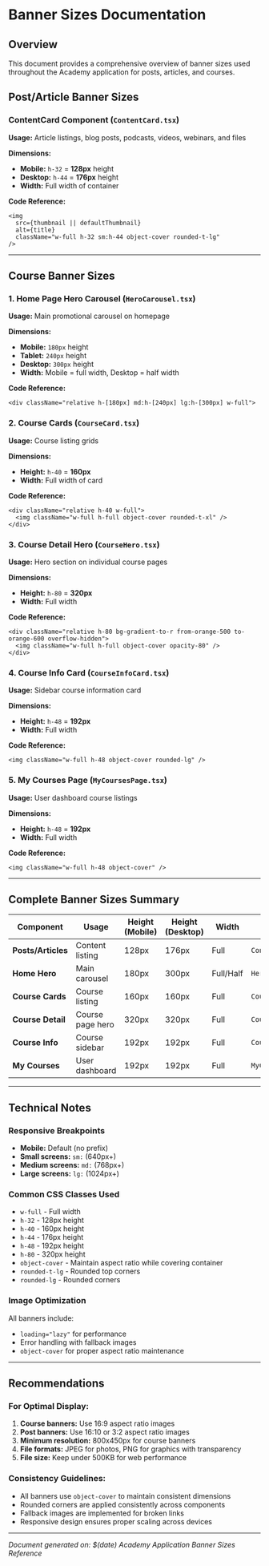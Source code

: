 # Banner Sizes Documentation

## Overview
This document provides a comprehensive overview of banner sizes used throughout the Academy application for posts, articles, and courses.

## Post/Article Banner Sizes

### ContentCard Component (`ContentCard.tsx`)
**Usage:** Article listings, blog posts, podcasts, videos, webinars, and files

**Dimensions:**
- **Mobile:** `h-32` = **128px** height
- **Desktop:** `h-44` = **176px** height  
- **Width:** Full width of container

**Code Reference:**
```tsx
<img
  src={thumbnail || defaultThumbnail}
  alt={title}
  className="w-full h-32 sm:h-44 object-cover rounded-t-lg"
/>
```

---

## Course Banner Sizes

### 1. Home Page Hero Carousel (`HeroCarousel.tsx`)
**Usage:** Main promotional carousel on homepage

**Dimensions:**
- **Mobile:** `180px` height
- **Tablet:** `240px` height  
- **Desktop:** `300px` height
- **Width:** Mobile = full width, Desktop = half width

**Code Reference:**
```tsx
<div className="relative h-[180px] md:h-[240px] lg:h-[300px] w-full">
```

### 2. Course Cards (`CourseCard.tsx`)
**Usage:** Course listing grids

**Dimensions:**
- **Height:** `h-40` = **160px**
- **Width:** Full width of card

**Code Reference:**
```tsx
<div className="relative h-40 w-full">
  <img className="w-full h-full object-cover rounded-t-xl" />
</div>
```

### 3. Course Detail Hero (`CourseHero.tsx`)
**Usage:** Hero section on individual course pages

**Dimensions:**
- **Height:** `h-80` = **320px**
- **Width:** Full width

**Code Reference:**
```tsx
<div className="relative h-80 bg-gradient-to-r from-orange-500 to-orange-600 overflow-hidden">
  <img className="w-full h-full object-cover opacity-80" />
</div>
```

### 4. Course Info Card (`CourseInfoCard.tsx`)
**Usage:** Sidebar course information card

**Dimensions:**
- **Height:** `h-48` = **192px**
- **Width:** Full width

**Code Reference:**
```tsx
<img className="w-full h-48 object-cover rounded-lg" />
```

### 5. My Courses Page (`MyCoursesPage.tsx`)
**Usage:** User dashboard course listings

**Dimensions:**
- **Height:** `h-48` = **192px** 
- **Width:** Full width

**Code Reference:**
```tsx
<img className="w-full h-48 object-cover" />
```

---

## Complete Banner Sizes Summary

| Component | Usage | Height (Mobile) | Height (Desktop) | Width | File Location |
|-----------|-------|----------------|------------------|-------|---------------|
| **Posts/Articles** | Content listing | 128px | 176px | Full | `ContentCard.tsx` |
| **Home Hero** | Main carousel | 180px | 300px | Full/Half | `HeroCarousel.tsx` |
| **Course Cards** | Course listing | 160px | 160px | Full | `CourseCard.tsx` |
| **Course Detail** | Course page hero | 320px | 320px | Full | `CourseHero.tsx` |
| **Course Info** | Course sidebar | 192px | 192px | Full | `CourseInfoCard.tsx` |
| **My Courses** | User dashboard | 192px | 192px | Full | `MyCoursesPage.tsx` |

---

## Technical Notes

### Responsive Breakpoints
- **Mobile:** Default (no prefix)
- **Small screens:** `sm:` (640px+)
- **Medium screens:** `md:` (768px+)
- **Large screens:** `lg:` (1024px+)

### Common CSS Classes Used
- `w-full` - Full width
- `h-32` - 128px height
- `h-40` - 160px height
- `h-44` - 176px height
- `h-48` - 192px height
- `h-80` - 320px height
- `object-cover` - Maintain aspect ratio while covering container
- `rounded-t-lg` - Rounded top corners
- `rounded-lg` - Rounded corners

### Image Optimization
All banners include:
- `loading="lazy"` for performance
- Error handling with fallback images
- `object-cover` for proper aspect ratio maintenance

---

## Recommendations

### For Optimal Display:
1. **Course banners:** Use 16:9 aspect ratio images
2. **Post banners:** Use 16:10 or 3:2 aspect ratio images
3. **Minimum resolution:** 800x450px for course banners
4. **File formats:** JPEG for photos, PNG for graphics with transparency
5. **File size:** Keep under 500KB for web performance

### Consistency Guidelines:
- All banners use `object-cover` to maintain consistent dimensions
- Rounded corners are applied consistently across components
- Fallback images are implemented for broken links
- Responsive design ensures proper scaling across devices

---

*Document generated on: $(date)*
*Academy Application Banner Sizes Reference* 
